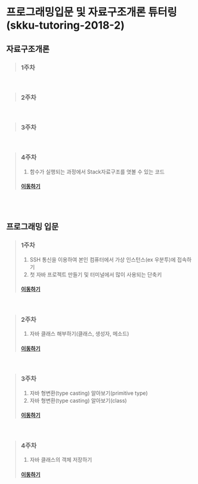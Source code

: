 # 프로그래밍입문 및 자료구조개론 튜터링(skku-tutoring-2018-2)

## 자료구조개론

> ### 1주차

<br/>

> ### 2주차

<br/>

> ### 3주차

<br/>

> ### 4주차
> 1. 함수가 실행되는 과정에서 Stack자료구조를 엿볼 수 있는 코드
> #### [이동하기](/week04_data_structure.md)

<br/>

<br/>

## 프로그래밍 입문

> ### 1주차
> 1. SSH 통신을 이용하여 본인 컴퓨터에서 가상 인스턴스(ex 우분투)에 접속하기
> 2. 첫 자바 프로젝트 만들기 및 터미널에서 많이 사용되는 단축키
> #### [이동하기](/week01_basic_programming.md)

<br/>

> ### 2주차
> 1. 자바 클래스 해부하기(클래스, 생성자, 메소드)
> #### [이동하기](/week02_basic_programming.md)

<br/>

> ### 3주차
> 1. 자바 형변환(type casting) 알아보기(primitive type)
> 2. 자바 형변환(type casting) 알아보기(class)
> #### [이동하기](/week03_basic_programming.md)

<br/>

> ### 4주차
> 1. 자바 클래스의 객체 저장하기
> #### [이동하기](/week04_basic_programming.md)

<br/>
